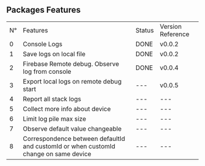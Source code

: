 
## Packages Features 

<table>
<tr><td>N°</td><td>Features</td><td>Status</td><td>Version Reference</td></tr>
<tr><td>0</td><td>Console Logs</td><td>DONE</td><td>v0.0.2</td></tr>
<tr><td>1</td><td>Save logs on local file</td><td>DONE</td><td>v0.0.2</td></tr>
<tr><td>2</td><td>Firebase Remote debug. Observe log from console</td><td>DONE</td><td>v0.0.4</td></tr>
<tr><td>3</td><td>Export local logs on remote debug start</td><td>---</td><td>v0.0.5</td></tr>
<tr><td>4</td><td>Report all stack logs</td><td>---</td><td>---</td></tr>
<tr><td>5</td><td>Collect more info about device</td><td>---</td><td>---</td></tr>
<tr><td>6</td><td>Limit log pile max size</td><td>---</td><td>---</td></tr>
<tr><td>7</td><td>Observe default value changeable</td><td>---</td><td>---</td></tr>
<tr><td>8</td><td>Correspondence between defaultId and customId or when customId change on same device</td><td>---</td><td>---</td></tr>
</table>

